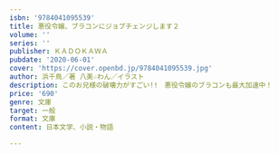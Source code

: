 ```yaml
---
isbn: '9784041095539'
title: 悪役令嬢、ブラコンにジョブチェンジします２
volume: ''
series: ''
publisher: ＫＡＤＯＫＡＷＡ
pubdate: '2020-06-01'
cover: 'https://cover.openbd.jp/9784041095539.jpg'
author: 浜千鳥／著 八美☆わん／イラスト
description: このお兄様の破壊力がすごい!!　悪役令嬢のブラコンも最大加速中！
price: '690'
genre: 文庫
target: 一般
format: 文庫
content: 日本文学、小説・物語

---
```

